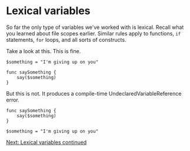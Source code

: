 # Lexical variables

So far the only type of variables we've worked with is lexical.
Recall what you learned about file scopes earlier. Similar rules
apply to functions, `if` statements, `for` loops, and all sorts
of constructs.


Take a look at this. This is fine.

    $something = "I'm giving up on you"

    func saySomething {
        say($something)
    }

But this is not. It produces a compile-time UndeclaredVariableReference error.

    func saySomething {
        say($something)
    }

    $something = "I'm giving up on you"

[Next: Lexical variables continued](8.5-lexical-variables-2.md)